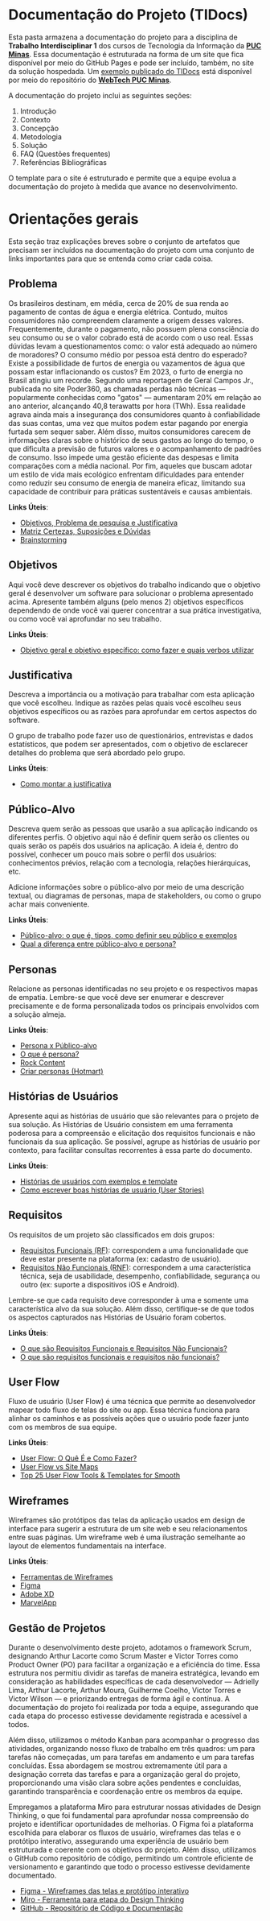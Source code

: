 # Documentação do Projeto (TIDocs)

Esta pasta armazena a documentação do projeto para a disciplina de **Trabalho Interdisciplinar 1** dos cursos de Tecnologia da Informação da **[PUC Minas](https://pucminas.br)**. Essa documentação é estruturada na forma de um site que fica disponível por meio do GitHub Pages e pode ser incluído, também, no site da solução hospedada. Um [exemplo publicado do TIDocs](https://webtech-puc-minas.github.io/ti1-template/) está disponível por meio do repositório do **[WebTech PUC Minas](https://github.com/webtech-pucminas)**.

A documentação do projeto inclui as seguintes seções:

1. Introdução
2. Contexto
3. Concepção
4. Metodologia
5. Solução
6. FAQ (Questões frequentes)
7. Referências Bibliográficas

O template para o site é estruturado e permite que a equipe evolua a documentação do projeto à medida que avance no desenvolvimento.

# Orientações gerais

Esta seção traz explicações breves sobre o conjunto de artefatos que precisam ser incluídos na documentação do projeto com uma conjunto de links importantes para que se entenda como criar cada coisa. 

## Problema

Os brasileiros destinam, em média, cerca de 20% de sua renda ao pagamento de contas de água e energia elétrica. Contudo, muitos consumidores não compreendem claramente a origem desses valores. Frequentemente, durante o pagamento, não possuem plena consciência do seu consumo ou se o valor cobrado está de acordo com o uso real. Essas dúvidas levam a questionamentos como: o valor está adequado ao número de moradores? O consumo médio por pessoa está dentro do esperado? Existe a possibilidade de furtos de energia ou vazamentos de água que possam estar inflacionando os custos?
Em 2023, o furto de energia no Brasil atingiu um recorde. Segundo uma reportagem de Geral Campos Jr., publicada no site Poder360, as chamadas perdas não técnicas — popularmente conhecidas como "gatos" — aumentaram 20% em relação ao ano anterior, alcançando 40,8 terawatts por hora (TWh). Essa realidade agrava ainda mais a insegurança dos consumidores quanto à confiabilidade das suas contas, uma vez que muitos podem estar pagando por energia furtada sem sequer saber.
 Além disso, muitos consumidores carecem de informações claras sobre o histórico de seus gastos ao longo do tempo, o que dificulta a previsão de futuros valores e o acompanhamento de padrões de consumo. Isso impede uma gestão eficiente das despesas e limita comparações com a média nacional.
 Por fim, aqueles que buscam adotar um estilo de vida mais ecológico enfrentam dificuldades para entender como reduzir seu consumo de energia de maneira eficaz, limitando sua capacidade de contribuir para práticas sustentáveis e causas ambientais.

**Links Úteis**:

- [Objetivos, Problema de pesquisa e Justificativa](https://medium.com/@versioparole/objetivos-problema-de-pesquisa-e-justificativa-c98c8233b9c3)
- [Matriz Certezas, Suposições e Dúvidas](https://medium.com/educa%C3%A7%C3%A3o-fora-da-caixa/matriz-certezas-suposi%C3%A7%C3%B5es-e-d%C3%BAvidas-fa2263633655)
- [Brainstorming](https://www.euax.com.br/2018/09/brainstorming/)

## Objetivos

Aqui você deve descrever os objetivos do trabalho indicando que o objetivo geral é desenvolver um software para solucionar o problema apresentado acima. Apresente também alguns (pelo menos 2) objetivos específicos dependendo de onde você vai querer concentrar a sua prática investigativa, ou como você vai aprofundar no seu trabalho.

**Links Úteis**:

- [Objetivo geral e objetivo específico: como fazer e quais verbos utilizar](https://blog.mettzer.com/diferenca-entre-objetivo-geral-e-objetivo-especifico/)

## Justificativa

Descreva a importância ou a motivação para trabalhar com esta aplicação que você escolheu. Indique as razões pelas quais você escolheu seus objetivos específicos ou as razões para aprofundar em certos aspectos do software.

O grupo de trabalho pode fazer uso de questionários, entrevistas e dados estatísticos, que podem ser apresentados, com o objetivo de esclarecer detalhes do problema que será abordado pelo grupo.

**Links Úteis**:

- [Como montar a justificativa](https://guiadamonografia.com.br/como-montar-justificativa-do-tcc/)

## Público-Alvo

Descreva quem serão as pessoas que usarão a sua aplicação indicando os diferentes perfis. O objetivo aqui não é definir quem serão os clientes ou quais serão os papéis dos usuários na aplicação. A ideia é, dentro do possível, conhecer um pouco mais sobre o perfil dos usuários: conhecimentos prévios, relação com a tecnologia, relações hierárquicas, etc.

Adicione informações sobre o público-alvo por meio de uma descrição textual, ou diagramas de personas, mapa de stakeholders, ou como o grupo achar mais conveniente.

**Links Úteis**:

- [Público-alvo: o que é, tipos, como definir seu público e exemplos](https://klickpages.com.br/blog/publico-alvo-o-que-e/)
- [Qual a diferença entre público-alvo e persona?](https://rockcontent.com/blog/diferenca-publico-alvo-e-persona/)

## Personas

Relacione as personas identificadas no seu projeto e os respectivos mapas de empatia. Lembre-se que você deve ser enumerar e descrever precisamente e de forma personalizada todos os principais envolvidos com a solução almeja.

**Links Úteis**:

- [Persona x Público-alvo](https://flammo.com.br/blog/persona-e-publico-alvo-qual-a-diferenca/)
- [O que é persona?](https://resultadosdigitais.com.br/blog/persona-o-que-e/)
- [Rock Content](https://rockcontent.com/blog/personas/)
- [Criar personas (Hotmart)](https://blog.hotmart.com/pt-br/como-criar-persona-negocio/)

## Histórias de Usuários

Apresente aqui as histórias de usuário que são relevantes para o projeto de sua solução. As Histórias de Usuário consistem em uma ferramenta poderosa para a compreensão e elicitação dos requisitos funcionais e não funcionais da sua aplicação. Se possível, agrupe as histórias de usuário por contexto, para facilitar consultas recorrentes à essa parte do documento.

**Links Úteis**:

- [Histórias de usuários com exemplos e template](https://www.atlassian.com/br/agile/project-management/user-stories)
- [Como escrever boas histórias de usuário (User Stories)](https://medium.com/vertice/como-escrever-boas-users-stories-hist%C3%B3rias-de-usu%C3%A1rios-b29c75043fac)

## Requisitos

Os requisitos de um projeto são classificados em dois grupos:

- [Requisitos Funcionais (RF)](https://pt.wikipedia.org/wiki/Requisito_funcional):
  correspondem a uma funcionalidade que deve estar presente na plataforma (ex: cadastro de usuário).
- [Requisitos Não Funcionais (RNF)](https://pt.wikipedia.org/wiki/Requisito_n%C3%A3o_funcional):
  correspondem a uma característica técnica, seja de usabilidade, desempenho, confiabilidade, segurança ou outro (ex: suporte a dispositivos iOS e Android).

Lembre-se que cada requisito deve corresponder à uma e somente uma característica alvo da sua solução. Além disso, certifique-se de que todos os aspectos capturados nas Histórias de Usuário foram cobertos.

**Links Úteis**:

- [O que são Requisitos Funcionais e Requisitos Não Funcionais?](https://codificar.com.br/requisitos-funcionais-nao-funcionais/)
- [O que são requisitos funcionais e requisitos não funcionais?](https://analisederequisitos.com.br/requisitos-funcionais-e-requisitos-nao-funcionais-o-que-sao/)

## User Flow

Fluxo de usuário (User Flow) é uma técnica que permite ao desenvolvedor mapear todo fluxo de telas do site ou app. Essa técnica funciona para alinhar os caminhos e as possíveis ações que o usuário pode fazer junto com os membros de sua equipe.

**Links Úteis**:

- [User Flow: O Quê É e Como Fazer?](https://medium.com/7bits/fluxo-de-usu%C3%A1rio-user-flow-o-que-%C3%A9-como-fazer-79d965872534)
- [User Flow vs Site Maps](http://designr.com.br/sitemap-e-user-flow-quais-as-diferencas-e-quando-usar-cada-um/)
- [Top 25 User Flow Tools &amp; Templates for Smooth](https://www.mockplus.com/blog/post/user-flow-tools)

## Wireframes

Wireframes são protótipos das telas da aplicação usados em design de interface para sugerir a estrutura de um site web e seu relacionamentos entre suas páginas. Um wireframe web é uma ilustração semelhante ao layout de elementos fundamentais na interface.

**Links Úteis**:

- [Ferramentas de Wireframes](https://rockcontent.com/blog/wireframes/)
- [Figma](https://www.figma.com/)
- [Adobe XD](https://www.adobe.com/br/products/xd.html#scroll)
- [MarvelApp](https://marvelapp.com/developers/documentation/tutorials/)

## Gestão de Projetos

Durante o desenvolvimento deste projeto, adotamos o framework Scrum, designando Arthur Lacorte como Scrum Master e Victor Torres como Product Owner (PO) para facilitar a organização e a eficiência do time. Essa estrutura nos permitiu dividir as tarefas de maneira estratégica, levando em consideração as habilidades específicas de cada desenvolvedor — Adrielly Lima, Arthur Lacorte, Arthur Moura, Guilherme Coelho, Victor Torres e Victor Wilson — e priorizando entregas de forma ágil e contínua. A documentação do projeto foi realizada por toda a equipe, assegurando que cada etapa do processo estivesse devidamente registrada e acessível a todos.

Além disso, utilizamos o método Kanban para acompanhar o progresso das atividades, organizando nosso fluxo de trabalho em três quadros: um para tarefas não começadas, um para tarefas em andamento e um para tarefas concluídas. Essa abordagem se mostrou extremamente útil para a designação correta das tarefas e para a organização geral do projeto, proporcionando uma visão clara sobre ações pendentes e concluídas, garantindo transparência e coordenação entre os membros da equipe.

Empregamos a plataforma Miro para estruturar nossas atividades de Design Thinking, o que foi fundamental para aprofundar nossa compreensão do projeto e identificar oportunidades de melhorias. O Figma foi a plataforma escolhida para elaborar os fluxos de usuário, wireframes das telas e o protótipo interativo, assegurando uma experiência de usuário bem estruturada e coerente com os objetivos do projeto. Além disso, utilizamos o GitHub como repositório de código, permitindo um controle eficiente de versionamento e garantindo que todo o processo estivesse devidamente documentado.

- [Figma - Wireframes das telas e protótipo interativo](https://www.figma.com)
- [Miro - Ferramenta para etapa do Design Thinking](https://miro.com/pt/)
- [GitHub - Repositório de Código e Documentação](https://github.com)


